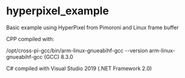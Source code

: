 # hyperpixel_example
Basic example using HyperPixel from Pimoroni and Linux frame buffer

CPP compiled with:

/opt/cross-pi-gcc/bin/arm-linux-gnueabihf-gcc --version
arm-linux-gnueabihf-gcc (GCC) 8.3.0

C# compiled with Visual Studio 2019 (.NET Framework 2.0)
